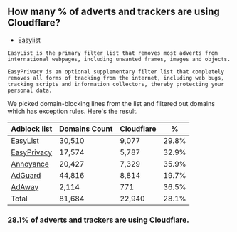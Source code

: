 ## How many % of adverts and trackers are using Cloudflare?


- [Easylist](https://web.archive.org/web/20210516110248/https://easylist.to/)
```
EasyList is the primary filter list that removes most adverts from international webpages, including unwanted frames, images and objects.

EasyPrivacy is an optional supplementary filter list that completely removes all forms of tracking from the internet, including web bugs, tracking scripts and information collectors, thereby protecting your personal data.
```


We picked domain-blocking lines from the list and filtered out domains which has exception rules.
Here's the result.


| Adblock list | Domains Count | Cloudflare | % |
| --- | --- | --- | --- |
| [EasyList](https://easylist.to/easylist/easylist.txt) | 30,510 | 9,077 | 29.8% |
| [EasyPrivacy](https://easylist.to/easylist/easyprivacy.txt) | 17,574 | 5,787 | 32.9% |
| [Annoyance](https://secure.fanboy.co.nz/fanboy-annoyance.txt) | 20,427 | 7,329 | 35.9% |
| [AdGuard](https://adguardteam.github.io/AdGuardSDNSFilter/Filters/filter.txt) | 44,816 | 8,814 | 19.7% |
| [AdAway](https://raw.githubusercontent.com/AdAway/adaway.github.io/master/hosts.txt) | 2,114 | 771 | 36.5% |
| Total | 81,684 | 22,940 | 28.1% |


### 28.1% of adverts and trackers are using Cloudflare.